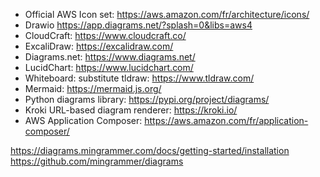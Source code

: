 - Official AWS Icon set: https://aws.amazon.com/fr/architecture/icons/
- Drawio https://app.diagrams.net/?splash=0&libs=aws4
- CloudCraft: https://www.cloudcraft.co/
- ExcaliDraw: https://excalidraw.com/
- Diagrams.net: https://www.diagrams.net/
- LucidChart: https://www.lucidchart.com/
- Whiteboard: substitute tldraw: https://www.tldraw.com/
- Mermaid: https://mermaid.js.org/ 
- Python diagrams library: https://pypi.org/project/diagrams/
- Kroki URL-based diagram renderer: https://kroki.io/
- AWS Application Composer: https://aws.amazon.com/fr/application-composer/

https://diagrams.mingrammer.com/docs/getting-started/installation
https://github.com/mingrammer/diagrams